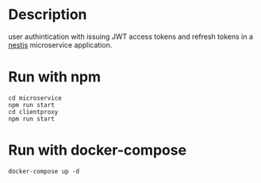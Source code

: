 # Description
user authintication with issuing JWT access tokens and refresh tokens in a [nestjs](https://github.com/nestjs/nest) microservice application.

# Run with npm
```
cd microservice
npm run start
cd clientproxy
npm run start
```
# Run with docker-compose
```
docker-compose up -d
```